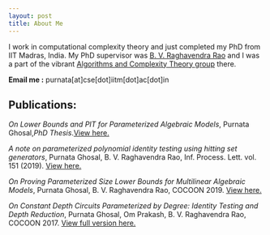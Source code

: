 ```yaml
---
layout: post
title: About Me
---
```


I work in computational complexity theory and just completed my PhD from IIT Madras, India. My PhD supervisor was [B. V. Raghavendra Rao](http://www.cse.iitm.ac.in/~bvrr/) and I was a part of the vibrant [Algorithms and Complexity Theory group](http://theory.cse.iitm.ac.in/) there. 

**Email me :** purnata[at]cse[dot]iitm[dot]ac[dot]in

## Publications:
_On Lower Bounds and PIT for Parameterized Algebraic Models_, Purnata Ghosal,_PhD Thesis_.[View here.](/files/thesis.pdf)

_A note on parameterized polynomial identity testing using hitting set generators_, Purnata Ghosal, B. V. Raghavendra Rao, Inf. Process. Lett. vol. 151 (2019). [View here.](/files/svgen.pdf)

_On Proving Parameterized Size Lower Bounds for Multilinear Algebraic Models_, Purnata Ghosal, B. V. Raghavendra Rao, COCOON 2019. [View here.](/files/para-mlin.pdf)

_On Constant Depth Circuits Parameterized by Degree: Identity Testing and Depth Reduction_, Purnata Ghosal, Om Prakash, B. V. Raghavendra Rao, COCOON 2017. [View full version here.](/files/para-arith.pdf)
